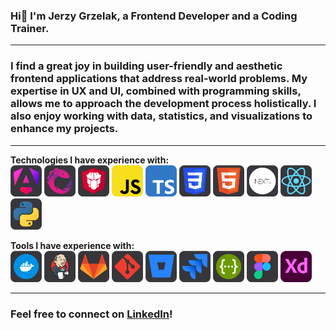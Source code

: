 ### Hi👋 I'm Jerzy Grzelak, a Frontend Developer and a Coding Trainer.

---

### I find a great joy in building user-friendly and aesthetic frontend applications that address real-world problems. My expertise in UX and UI, combined with programming skills, allows me to approach the development process holistically. I also enjoy working with data, statistics, and visualizations to enhance my projects.

---

**Technologies I have experience with:**
<br>
[<img src="icons/angular.svg" title="Angular" width="50px" height="50px" />](https://angular.dev)
[<img src="icons/rxjs.svg" title="RxJs" width="50px" height="50px" />](https://rxjs.dev)
[<img src="icons/primeng.svg" title="PrimeNG" width="50px" height="50px" />](https://primeng.org)
[<img src="icons/js.svg" title="JavaScript" width="50px" height="50px" />](https://developer.mozilla.org/en-US/docs/Web/JavaScrip)
[<img src="icons/ts.svg" title="TypeScript" width="50px" height="50px" />](https://www.typescriptlang.org)
[<img src="icons/css.svg" title="CSS" width="50px" height="50px" />](https://developer.mozilla.org/en-US/docs/Web/CSS)
[<img src="icons/html.svg" title="HTML" width="50px" height="50px" />](https://developer.mozilla.org/en-US/docs/Web/HTML)
[<img src="icons/next.svg" title="Next.js" width="50px" height="50px" />](https://nextjs.org)
[<img src="icons/react.svg" title="React" width="50px" height="50px" />](https://react.dev)
[<img src="icons/python.svg" title="Python" width="50px" height="50px" />](https://www.python.org)
<br>

**Tools I have experience with:**
<br>
[<img src="icons/docker.svg" title="Docker" width="50px" height="50px" />](https://www.docker.com)
[<img src="icons/jenkins.svg" title="Jenkins" width="50px" height="50px" />](https://www.jenkins.io)
[<img src="icons/gitlab.svg" title="Gitlab" width="50px" height="50px" />](https://about.gitlab.com)
[<img src="icons/git.svg" title="Git" width="50px" height="50px" />](https://git-scm.com)
[<img src="icons/bitbucket.svg" title="Bitbucket" width="50px" height="50px" />](https://bitbucket.org/product/)
[<img src="icons/jira.svg" title="Jira" width="50px" height="50px" />](https://www.atlassian.com/software/jira)
[<img src="icons/swagger.svg" title="Swagger" width="50px" height="50px" />](https://swagger.io)
[<img src="icons/figma.svg" title="Figma" width="50px" height="50px" />](https://www.figma.com)
[<img src="icons/xd.svg" title="Adobe XD" width="50px" height="50px" />](https://adobexdplatform.com)

--- 
### Feel free to connect on [LinkedIn](https://www.linkedin.com/in/jerzy-grzelak/)!
